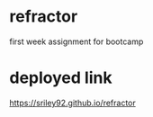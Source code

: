 # refractor
first week assignment for bootcamp


# deployed link
https://sriley92.github.io/refractor

